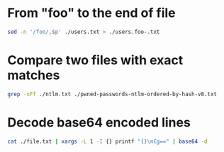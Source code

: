 # From "foo" to the end of file
```sh
sed -n '/foo/,$p' ./users.txt > ./users.foo-.txt
```

# Compare two files with exact matches
```sh
grep -xFf ./ntlm.txt ./pwned-passwords-ntlm-ordered-by-hash-v8.txt
```

# Decode base64 encoded lines
```sh
cat ./file.txt | xargs -L 1 -I {} printf "{}\nCg==" | base64 -d
```
